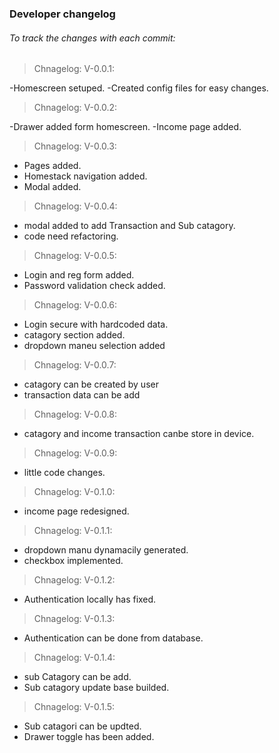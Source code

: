 ### Developer changelog

###### To track the changes with each commit:

> Chnagelog: V-0.0.1:

-Homescreen setuped.
-Created config files for easy changes.

> Chnagelog: V-0.0.2:

-Drawer added form homescreen.
-Income page added.

> Chnagelog: V-0.0.3:

- Pages added.
- Homestack navigation added.
- Modal added.

> Chnagelog: V-0.0.4:

- modal added to add Transaction and Sub catagory.
- code need refactoring.

> Chnagelog: V-0.0.5:

- Login and reg form added.
- Password validation check added.

> Chnagelog: V-0.0.6:

- Login secure with hardcoded data.
- catagory section added.
- dropdown maneu selection added

> Chnagelog: V-0.0.7:

- catagory can be created by user
- transaction data can be add

> Chnagelog: V-0.0.8:

- catagory and income transaction canbe store in device.

> Chnagelog: V-0.0.9:

- little code changes.

> Chnagelog: V-0.1.0:

- income page redesigned.

> Chnagelog: V-0.1.1:

- dropdown manu dynamacily generated.
- checkbox implemented.

> Chnagelog: V-0.1.2:

- Authentication locally has fixed.

> Chnagelog: V-0.1.3:

- Authentication can be done from database.

> Chnagelog: V-0.1.4:

- sub Catagory can be add.
- Sub catagory update base builded.

> Chnagelog: V-0.1.5:

- Sub catagori can be updted.
- Drawer toggle has been added.
